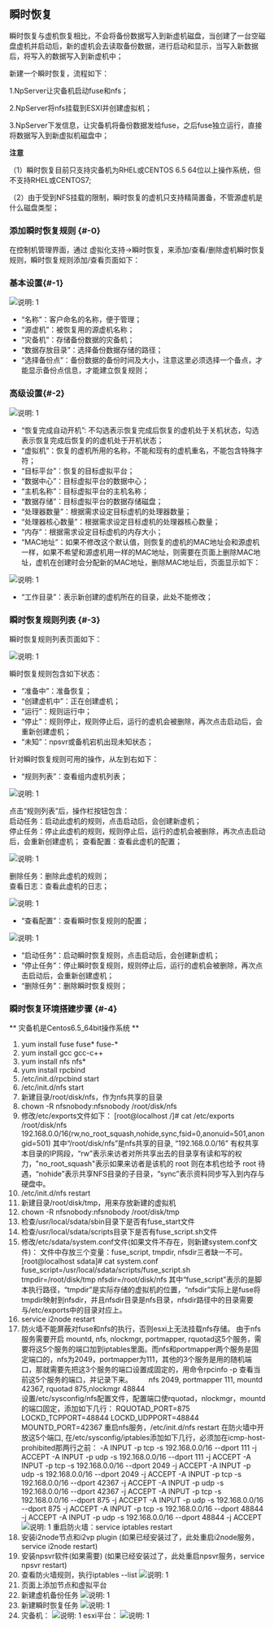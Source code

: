 ## 瞬时恢复

瞬时恢复与虚机恢复相比，不会将备份数据写入到新虚机磁盘，当创建了一台空磁盘虚机并启动后，新的虚机会去读取备份数据，进行启动和显示，当写入新数据后，将写入的数据写入到新虚机中；

新建一个瞬时恢复，流程如下：

1.NpServer让灾备机启动fuse和nfs；

2.NpServer将nfs挂载到ESXI并创建虚拟机；

3.NpServer下发信息，让灾备机将备份数据发给fuse，之后fuse独立运行，直接将数据写入到新虚拟机磁盘中；


**注意**

（1）瞬时恢复目前只支持灾备机为RHEL或CENTOS 6.5 64位以上操作系统，但不支持RHEL或CENTOS7;

（2）由于受到NFS挂载的限制，瞬时恢复的虚机只支持精简置备，不管源虚机是什么磁盘类型；

### 添加瞬时恢复规则 {#-0}

在控制机管理界面，通过 虚拟化支持-&gt;瞬时恢复，来添加/查看/删除虚机瞬时恢复规则，瞬时恢复规则添加/查看页面如下：

### 基本设置{#-1}

![说明: 1](/assets/V6.11811081349.png)

* “名称”：客户命名的名称，便于管理；
* “源虚机”：被恢复用的源虚机名称；
* “灾备机”：存储备份数据的灾备机；
* “数据存放目录”：选择备份数据存储的路径；
* “选择备份点”：备份数据的备份时间及大小，注意这里必须选择一个备点，才能显示备份点信息，才能建立恢复规则；

### 高级设置{#-2}

![说明: 1](/assets/V6.11811081350.png)

* “恢复完成自动开机”: 不勾选表示恢复完成后恢复的虚机处于关机状态，勾选表示恢复完成后恢复的的虚机处于开机状态；
* “虚拟机”：恢复的虚机所用的名称，不能和现有的虚机重名，不能包含特殊字符；
* “目标平台”：恢复的目标虚拟平台；
* “数据中心”：目标虚拟平台的数据中心；
* “主机名称”：目标虚拟平台的主机名称；
* “数据存储”：目标虚拟平台的数据存储磁盘；
* “处理器数量”：根据需求设定目标虚机的处理器数量；
* “处理器核心数量”：根据需求设定目标虚机的处理器核心数量；
* “内存”：根据需求设定目标虚机的内存大小；
* “MAC地址”：如果不修改这个默认值，则恢复的虚机的MAC地址会和源虚机一样，如果不希望和源虚机用一样的MAC地址，则需要在页面上删除MAC地址，虚机在创建时会分配新的MAC地址，删除MAC地址后，页面显示如下：

![说明: 1](/assets/V6.11811081039.png)
* “工作目录”：表示新创建的虚机所在的目录，此处不能修改；

### 瞬时恢复规则列表 {#-3}

瞬时恢复规则列表页面如下：

![说明: 1](/assets/V6.11811081404.png)

瞬时恢复规则包含如下状态：

* “准备中”：准备恢复；
* “创建虚机中”：正在创建虚机；
* “运行”：规则运行中；
* “停止”：规则停止，规则停止后，运行的虚机会被删除，再次点击启动后，会重新创建虚机；
* “未知”：npsvr或备机宕机出现未知状态；

针对瞬时恢复规则可用的操作，从左到右如下：

* “规则列表”：查看组内虚机列表；

![说明: 1](/assets/V6.11811081409.png)

点击“规则列表”后，操作栏按钮包含：  
启动任务：启动此虚机的规则，点击启动后，会创建新虚机；  
停止任务：停止此虚机的规则，规则停止后，运行的虚机会被删除，再次点击启动后，会重新创建虚机；
查看配置：查看此虚机的配置；

![说明: 1](/assets/V6.11811081411.png)

删除任务：删除此虚机的规则；  
查看日志：查看此虚机的日志；

![说明: 1](/assets/V6.11811081412.png)

* “查看配置”：查看瞬时恢复规则的配置；

![说明: 1](/assets/V6.11811081411.png)

* “启动任务”：启动瞬时恢复规则，点击启动后，会创建新虚机；
* “停止任务”：停止瞬时恢复规则，规则停止后，运行的虚机会被删除，再次点击启动后，会重新创建虚机；
* “删除任务”：删除瞬时恢复规则；

### 瞬时恢复环境搭建步骤 {#-4}

** 灾备机是Centos6.5_64bit操作系统 **
1. yum install fuse fuse\* fuse-\*
2. yum install gcc gcc-c++
3. yum install nfs nfs\*
4. yum install rpcbind
5. /etc/init.d/rpcbind start
6. /etc/init.d/nfs start
7. 新建目录/root/disk/nfs，作为nfs共享的目录
8. chown -R nfsnobody:nfsnobody /root/disk/nfs
9. 修改/etc/exports文件如下：
[root@localhost /]# cat /etc/exports
/root/disk/nfs 192.168.0.0/16(rw,no_root_squash,nohide,sync,fsid=0,anonuid=501,anongid=501)
其中“/root/disk/nfs”是nfs共享的目录, “192.168.0.0/16” 有权共享本目录的IP网段，“rw”表示来访者对所共享出去的目录享有读和写的权力，"no_root_squash"表示如果来访者是该机的 root 则在本机也给予 root 待遇，“nohide”表示共享NFS目录的子目录，“sync”表示资料同步写入到内存与硬盘中。
10. /etc/init.d/nfs restart
11. 新建目录/root/disk/tmp，用来存放新建的虚拟机
12. chown -R nfsnobody:nfsnobody /root/disk/tmp
13. 检查/usr/local/sdata/sbin目录下是否有fuse_start文件
14. 检查/usr/local/sdata/scripts目录下是否有fuse_script.sh文件
15. 修改/etc/sdata/system.conf文件(如果文件不存在，则新建system.conf文件)：
文件中存放三个变量：fuse_script, tmpdir, nfsdir三者缺一不可。
[root@localhost sdata]# cat system.conf 
fuse_script=/usr/local/sdata/scripts/fuse_script.sh
tmpdir=/root/disk/tmp
nfsdir=/root/disk/nfs
其中“fuse_script”表示的是脚本执行路径，“tmpdir”是实际存储的虚拟机的位置，“nfsdir”实际上是fuse将tmpdir映射到nfsdir，并且nfsdir目录是nfs目录，nfsdir路径中的目录需要与/etc/exports中的目录对应上。
16. service i2node restart
17. 防火墙不能屏蔽对fuse和nfs的执行，否则esxi上无法挂载nfs存储。
由于nfs服务需要开启 mountd, nfs, nlockmgr, portmapper, rquotad这5个服务，需要将这5个服务的端口加到iptables里面。而nfs和portmapper两个服务是固定端口的，nfs为2049，portmapper为111，其他的3个服务是用的随机端口，那就需要先把这3个服务的端口设置成固定的，用命令rpcinfo -p 查看当前这5个服务的端口，并记录下来。
　　nfs 2049, portmapper 111, mountd 42367, rquotad 875,nlockmgr 48844    
设置/etc/sysconfig/nfs配置文件，配置端口使rquotad，nlockmgr，mountd的端口固定，添加如下几行：
RQUOTAD_PORT=875
LOCKD_TCPPORT=48844
LOCKD_UDPPORT=48844
MOUNTD_PORT=42367
重启nfs服务，/etc/init.d/nfs restart
在防火墙中开放这5个端口, 在/etc/sysconfig/iptables添加如下几行，必须加在icmp-host-prohibited那两行之前：
-A INPUT -p tcp -s 192.168.0.0/16 --dport 111 -j ACCEPT
-A INPUT -p udp -s 192.168.0.0/16 --dport 111 -j ACCEPT
-A INPUT -p tcp -s 192.168.0.0/16 --dport 2049 -j ACCEPT
-A INPUT -p udp -s 192.168.0.0/16 --dport 2049 -j ACCEPT
-A INPUT -p tcp -s 192.168.0.0/16 --dport 42367 -j ACCEPT
-A INPUT -p udp -s 192.168.0.0/16 --dport 42367 -j ACCEPT
-A INPUT -p tcp -s 192.168.0.0/16 --dport 875 -j ACCEPT
-A INPUT -p udp -s 192.168.0.0/16 --dport 875 -j ACCEPT
-A INPUT -p tcp -s 192.168.0.0/16 --dport 48844 -j ACCEPT
-A INPUT -p udp -s 192.168.0.0/16 --dport 48844 -j ACCEPT
![说明: 1](/assets/20190404125335.png)
重启防火墙：service iptables restart
18. 安装i2node节点和i2vp plugin
(如果已经安装过了，此处重启i2node服务，service i2node restart)
19. 安装npsvr软件(如果需要)
(如果已经安装过了，此处重启npsvr服务，service npsvr restart)
20. 查看防火墙规则，执行iptables --list
![说明: 1](/assets/20190404125356.png)
21. 页面上添加节点和虚拟平台
22. 新建虚机备份任务
![说明: 1](/assets/20190404125209.png)
23. 新建瞬时恢复任务
![说明: 1](/assets/20190404125140.png)
24. 灾备机：
![说明: 1](/assets/20190404125302.png)
esxi平台：
![说明: 1](/assets/esxi-platform.png)
